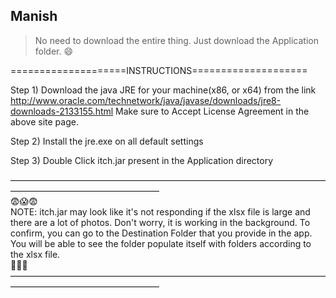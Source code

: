 ## Manish

> No need to download the entire thing. Just download the Application folder. 😄

====================INSTRUCTIONS====================

Step 1) Download the java JRE for your machine(x86, or x64) from the link 	
	      http://www.oracle.com/technetwork/java/javase/downloads/jre8-downloads-2133155.html
	      Make sure to Accept License Agreement in the above site page.

Step 2) Install the jre.exe on all default settings

Step 3) Double Click itch.jar present in the Application directory

—————————————————————————————————————————————————————   
😨😱😨   
NOTE:	itch.jar may look like it's not responding if the xlsx file is large and there are a lot of photos.
	Don't worry, it is working in the background. 
	To confirm, you can go to the Destination Folder that you provide in the app. 
	You will be able to see the folder populate itself with folders according to the xlsx file.   
🤗🤗🤗
—————————————————————————————————————————————————————

